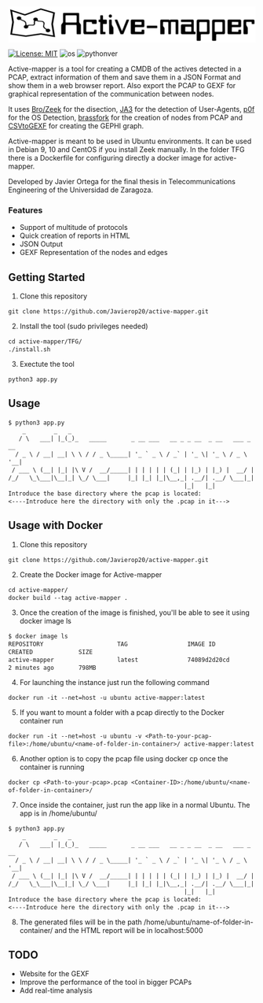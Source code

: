 <img align="center" src="https://github.com/Javierop20/active-mapper/blob/master/TFG/images/logo.PNG">

[![License: MIT](https://img.shields.io/badge/License-MIT-yellow.svg)](https://opensource.org/licenses/MIT)
![os](https://img.shields.io/badge/OS-Linux,%20macOS-yellow.svg)
![pythonver](https://img.shields.io/badge/python-3.6%2B-blue.svg)

Active-mapper is a tool for creating a CMDB of the actives detected in a PCAP, extract information of them and save them in a JSON Format and show them in a web browser report.
Also export the PCAP to GEXF for graphical representation of the communication between nodes.

It uses [Bro/Zeek](https://github.com/bro/bro) for the disection, [JA3](https://github.com/salesforce/ja3) for the detection of User-Agents, [p0f](https://github.com/p0f/p0f) for the OS Detection, [brassfork](https://github.com/mikkolehtisalo/brassfork) for the creation of nodes from PCAP and [CSVtoGEXF](https://github.com/oerpli/CSVtoGEXF) for creating the GEPHI graph.

Active-mapper is meant to be used in Ubuntu environments. It can be used in Debian 9, 10 and CentOS if you install Zeek manually. In the folder TFG there is a Dockerfile for configuring directly a docker image for active-mapper.

Developed by Javier Ortega for the final thesis in Telecommunications Engineering of the Universidad de Zaragoza.

### Features
- Support of multitude of protocols
- Quick creation of reports in HTML
- JSON Output
- GEXF Representation of the nodes and edges

## Getting Started

1. Clone this repository

```buildoutcfg
git clone https://github.com/Javierop20/active-mapper.git
```

2. Install the tool (sudo privileges needed)

```buildoutcfg
cd active-mapper/TFG/
./install.sh
```

3. Exectute the tool

```buildoutcfg
python3 app.py
```

## Usage

```buildoutcfg
$ python3 app.py
    _        _   _
   / \   ___| |_(_)_   _____       _ __ ___   __ _ _ __  _ __   ___ _ __
  / _ \ / __| __| \ \ / / _ \_____| '_ ` _ \ / _` | '_ \| '_ \ / _ \ '__|
 / ___ \ (__| |_| |\ V /  __/_____| | | | | | (_| | |_) | |_) |  __/ |
/_/   \_\___|\__|_| \_/ \___|     |_| |_| |_|\__,_| .__/| .__/ \___|_|
                                                  |_|   |_|
Introduce the base directory where the pcap is located:
<----Introduce here the directory with only the .pcap in it--->

```

## Usage with Docker

1. Clone this repository

```buildoutcfg
git clone https://github.com/Javierop20/active-mapper.git
```

2. Create the Docker image for Active-mapper

```buildoutcfg
cd active-mapper/
docker build --tag active-mapper .
```

3. Once the creation of the image is finished, you'll be able to see it using docker image ls

```buildoutcfg
$ docker image ls
REPOSITORY                     TAG                 IMAGE ID            CREATED             SIZE
active-mapper                  latest              74089d2d20cd        2 minutes ago       798MB
```

4. For launching the instance just run the following command

```buildoutcfg
docker run -it --net=host -u ubuntu active-mapper:latest
```

5. If you want to mount a folder with a pcap directly to the Docker container run

```buildoutcfg
docker run -it --net=host -u ubuntu -v <Path-to-your-pcap-file>:/home/ubuntu/<name-of-folder-in-container>/ active-mapper:latest
```

6. Another option is to copy the pcap file using docker cp once the container is running

```buildoutcfg
docker cp <Path-to-your-pcap>.pcap <Container-ID>:/home/ubuntu/<name-of-folder-in-container>/
```

7. Once inside the container, just run the app like in a normal Ubuntu. The app is in /home/ubuntu/

```buildoutcfg
$ python3 app.py
    _        _   _
   / \   ___| |_(_)_   _____       _ __ ___   __ _ _ __  _ __   ___ _ __
  / _ \ / __| __| \ \ / / _ \_____| '_ ` _ \ / _` | '_ \| '_ \ / _ \ '__|
 / ___ \ (__| |_| |\ V /  __/_____| | | | | | (_| | |_) | |_) |  __/ |
/_/   \_\___|\__|_| \_/ \___|     |_| |_| |_|\__,_| .__/| .__/ \___|_|
                                                  |_|   |_|
Introduce the base directory where the pcap is located:
<----Introduce here the directory with only the .pcap in it--->

```

8. The generated files will be in the path /home/ubuntu/name-of-folder-in-container/ and the HTML report will be in localhost:5000


## TODO
- Website for the GEXF
- Improve the performance of the tool in bigger PCAPs
- Add real-time analysis
